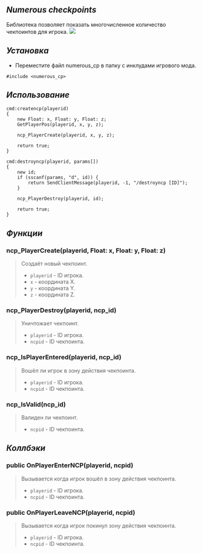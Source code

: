 ## *Numerous checkpoints*
Библиотека позволяет показать многочисленное количество чекпоинтов для игрока.
<img src="https://imgur.com/ViATHuD.png">

## *Установка*
- Переместите файл numerous_cp в папку с инклудами игрового мода.
```pawn
#include <numerous_cp>
```

## *Использование*
```pawn
cmd:createncp(playerid)
{
    new Float: x, Float: y, Float: z;
    GetPlayerPos(playerid, x, y, z);

    ncp_PlayerCreate(playerid, x, y, z);

    return true;
}

cmd:destroyncp(playerid, params[])
{
    new id;
    if (sscanf(params, "d", id)) {
        return SendClientMessage(playerid, -1, "/destroyncp [ID]");
    }

    ncp_PlayerDestroy(playerid, id);

    return true;
}
```

## *Функции*

### ncp_PlayerCreate(playerid, Float: x, Float: y, Float: z)
> Создаёт новый чекпоинт.
> * `playerid` - ID игрока.
> * `x` - координата X.
> * `y` - координата Y.
> * `z` - координата Z.

### ncp_PlayerDestroy(playerid, ncp_id)
> Уничтожает чекпоинт.
> * `playerid` - ID игрока.
> * `ncpid` - ID чекпоинта.

### ncp_IsPlayerEntered(playerid, ncp_id)
> Вошёл ли игрок в зону действия чекпоинта.
> * `playerid` - ID игрока.
> * `ncpid` - ID чекпоинта.

### ncp_IsValid(ncp_id)
> Валиден ли чекпоинт.
> * `ncpid` - ID чекпоинта.

## *Коллбэки*

### public OnPlayerEnterNCP(playerid, ncpid)
> Вызывается когда игрок вошёл в зону действия чекпоинта.
> * `playerid` - ID игрока.
> * `ncpid` - ID чекпоинта.

### public OnPlayerLeaveNCP(playerid, ncpid)
> Вызывается когда игрок покинул зону действия чекпоинта.
> * `playerid` - ID игрока.
> * `ncpid` - ID чекпоинта.